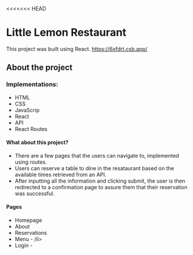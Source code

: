 <<<<<<< HEAD
# Little Lemon Restaurant
This project was built using React.
https://6xfdrt.csb.app/

## About the project
### Implementations:
<ul>
  <li>HTML</li>
  <li>CSS</li>
  <li>JavaScrip</li>
  <li>React</li>
  <li>API</li>
  <li>React Routes</li>
</ul>

#### What about this project?
<ul>
  <li>There are a few pages that the users can navigate to, implemented using routes.</li>
  <li>Users can reserve a table to dine in the resataurant based on the available times retrieved from an API.</li>
  <li>After inputting all the information and clicking submit, the user is then redirected to a confirmation page to assure them that their reservation was successful.</li>
</ul>

#### Pages
<ul>
  <li>Homepage</li>
  <li>About</li>
  <li>Reservations</li>
  <li>Menu - /li>
  <li>Login -</li>
</ul>


